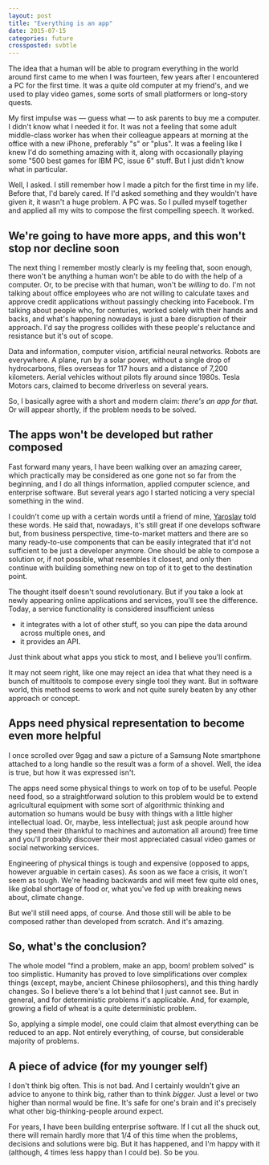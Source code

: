 ```yaml
---
layout: post
title: "Everything is an app"
date: 2015-07-15
categories: future
crossposted: svbtle
---
```


The idea that a human will be able to program everything in the world around first came to me when I was fourteen, few years after I encountered a PC for the first time. It was a quite old computer at my friend's, and we used to play video games, some sorts of small platformers or long-story quests.

My first impulse was — guess what — to ask parents to buy me a computer. I didn't know what I needed it for. It was not a feeling that some adult middle-class worker has when their colleague appears at morning at the office with a new iPhone, preferably "s" or "plus". It was a feeling like I knew I'd do something amazing with it, along with occasionally playing some "500 best games for IBM PC, issue 6" stuff. But I just didn't know what in particular.

Well, I asked. I still remember how I made a pitch for the first time in my life. Before that, I'd barely cared. If I'd asked something and they wouldn't have given it, it wasn't a huge problem. A PC was. So I pulled myself together and applied all my wits to compose the first compelling speech. It worked.

## We're going to have more apps, and this won't stop nor decline soon

The next thing I remember mostly clearly is my feeling that, soon enough, there won't be anything a human won't be able to do with the help of a computer. Or, to be precise with that human, won't be *willing* to do. I'm not talking about office employees who are not willing to calculate taxes and approve credit applications without passingly checking into Facebook. I'm talking about people who, for centuries, worked solely with their hands and backs, and what's happening nowadays is just a bare disruption of their approach. I'd say the progress collides with these people's reluctance and resistance but it's out of scope.

Data and information, computer vision, artificial neural networks. Robots are everywhere. A plane, run by a solar power, without a single drop of hydrocarbons, flies overseas for 117 hours and a distance of 7,200 kilometers. Aerial vehicles without pilots fly around since 1980s. Tesla Motors cars, claimed to become driverless on several years.

So, I basically agree with a short and modern claim: *there's an app for that.* Or will appear shortly, if the problem needs to be solved.

## The apps won't be developed but rather composed

Fast forward many years, I have been walking over an amazing career, which practically may be considered as one gone not so far from the beginning, and I do all things information, applied computer science, and enterprise software. But several years ago I started noticing a very special something in the wind.

I couldn't come up with a certain words until a friend of mine, [Yaroslav](http://yalozhkin.com) told these words. He said that, nowadays, it's still great if one develops software but, from business perspective, time-to-market matters and there are so many ready-to-use components that can be easily integrated that it'd not sufficient to be just a developer anymore. One should be able to compose a solution or, if not possible, what resembles it closest, and only then continue with building something new on top of it to get to the destination point.

The thought itself doesn't sound revolutionary. But if you take a look at newly appearing online applications and services, you'll see the difference. Today, a service functionality is considered insufficient unless

* it integrates with a lot of other stuff, so you can pipe the data around across multiple ones, and
* it provides an API.

Just think about what apps you stick to most, and I believe you'll confirm.

It may not seem right, like one may reject an idea that what they need is a bunch of multitools to compose every single tool they want. But in software world, this method seems to work and not quite surely beaten by any other approach or concept.

## Apps need physical representation to become even more helpful

I once scrolled over 9gag and saw a picture of a Samsung Note smartphone attached to a long handle so the result was a form of a shovel. Well, the idea is true, but how it was expressed isn't.

The apps need some physical things to work on top of to be useful. People need food, so a straightforward solution to this problem would be to extend agricultural equipment with some sort of algorithmic thinking and automation so humans would be busy with things with a little higher intellectual load. Or, maybe, less intellectual; just ask people around how they spend their (thankful to machines and automation all around) free time and you'll probably discover their most appreciated casual video games or social networking services.

Engineering of physical things is tough and expensive (opposed to apps, however arguable in certain cases). As soon as we face a crisis, it won't seem as tough. We're heading backwards and will meet few quite old ones, like global shortage of food or, what you've fed up with breaking news about, climate change.

But we'll still need apps, of course. And those still will be able to be composed rather than developed from scratch. And it's amazing.

## So, what's the conclusion?

The whole model "find a problem, make an app, boom! problem solved" is too simplistic. Humanity has proved to love simplifications over complex things (except, maybe, ancient Chinese philosophers), and this thing hardly changes. So I believe there's a lot behind that I just cannot see. But in general, and for deterministic problems it's applicable. And, for example, growing a field of wheat is a quite deterministic problem.

So, applying a simple model, one could claim that almost everything can be reduced to an app. Not entirely everything, of course, but considerable majority of problems.

## A piece of advice (for my younger self)

I don't think big often. This is not bad. And I certainly wouldn't give an advice to anyone to think big, rather than to think *bigger.* Just a level or two higher than normal would be fine. It's safe for one's brain and it's precisely what other big-thinking-people around expect.

For years, I have been building enterprise software. If I cut all the shuck out, there will remain hardly more that 1/4 of this time when the problems, decisions and solutions were big. But it has happened, and I'm happy with it (although, 4 times less happy than I could be). So be you.